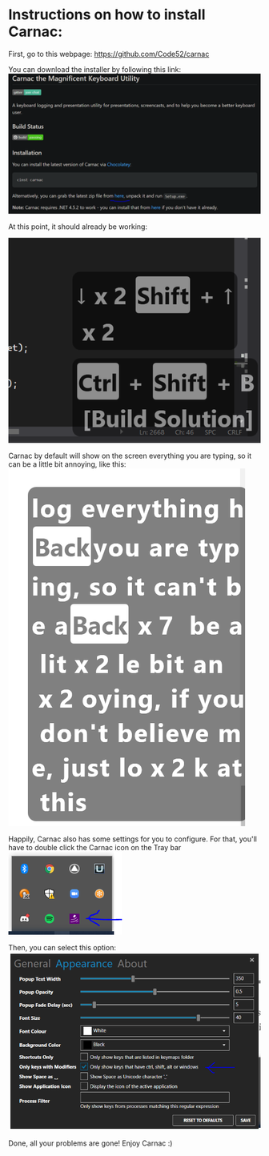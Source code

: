 # Instructions on how to install Carnac:

First, go to this webpage:
https://github.com/Code52/carnac

You can download the installer by following this link:
![Image for post](https://github.com/polgaro/Documentation/blob/master/Carnac/Images/1_installing_it_manually.png)

At this point, it should already be working:

![Image for post](https://github.com/polgaro/Documentation/blob/master/Carnac/Images/2_just_installed.png)

Carnac by default will show on the screen everything you are typing, so it can be a little bit annoying, like this:
![Image for post](https://github.com/polgaro/Documentation/blob/master/Carnac/Images/3_problem.png)

Happily, Carnac also has some settings for you to configure. For that, you'll have to double click the Carnac icon on the Tray bar
![Image for post](https://github.com/polgaro/Documentation/blob/master/Carnac/Images/4_tray.png)

Then, you can select this option:
![Image for post](https://github.com/polgaro/Documentation/blob/master/Carnac/Images/5_settings.png)

Done, all your problems are gone!
Enjoy Carnac :)
